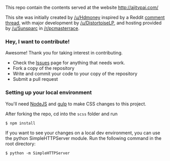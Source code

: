 This repo contain the contents served at the website http://ajitvpai.com/

This site was initially created by [/u/Hdmoney] inspired by a Reddit [comment thread], with major development by [/u/DistortoiseLP], and hosting provided by [/u/Sunsparc]
in [/r/pcmasterrace].

[comment thread]: https://np.reddit.com/r/pcmasterrace/comments/6d957x/website_packages_from_your_isp_its_coming/di16k9n/?context=3
[/u/Hdmoney]: https://reddit.com/user/Hdmoney
[/u/Sunsparc]: https://reddit.com/user/Sunsparc
[/u/DistortoiseLP]: https://reddit.com/user/DistortoiseLP
[/r/pcmasterrace]: https://reddit.com/r/pcmasterrace



### Hey, I want to contribute!


Awesome! Thank you for taking interest in contributing.

* Check the [Issues](http://github.com/dwbrite/ajitvpai.com) page for anything that needs work.
* Fork a copy of the repository
* Write and commit your code to your copy of the repository
* Submit a pull request

### Setting up your local environment

You'll need [NodeJS](https://nodejs.org/en/download/) and [gulp](http://gulpjs.com/) to make CSS changes to this project.

After forking the repo, cd into the `scss` folder and run
```
$ npm install
```
If you want to see your changes on a local dev environment, you can use the python SimpleHTTPServer module. Run the following command in the root directory:
```
$ python -m SimpleHTTPServer
```
